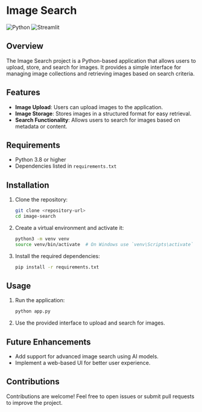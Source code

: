 # Image Search

![Python](https://img.shields.io/badge/python-3670A0?style=for-the-badge&logo=python&logoColor=ffdd54)
![Streamlit](https://img.shields.io/badge/Streamlit-%23FE4B4B.svg?style=for-the-badge&logo=streamlit&logoColor=white)

## Overview
The Image Search project is a Python-based application that allows users to upload, store, and search for images. It provides a simple interface for managing image collections and retrieving images based on search criteria.

## Features
- **Image Upload**: Users can upload images to the application.
- **Image Storage**: Stores images in a structured format for easy retrieval.
- **Search Functionality**: Allows users to search for images based on metadata or content.

## Requirements
- Python 3.8 or higher
- Dependencies listed in `requirements.txt`

## Installation
1. Clone the repository:
   ```bash
   git clone <repository-url>
   cd image-search
   ```
2. Create a virtual environment and activate it:
   ```bash
   python3 -m venv venv
   source venv/bin/activate  # On Windows use `venv\Scripts\activate`
   ```
3. Install the required dependencies:
   ```bash
   pip install -r requirements.txt
   ```

## Usage
1. Run the application:
   ```bash
   python app.py
   ```
2. Use the provided interface to upload and search for images.

## Future Enhancements
- Add support for advanced image search using AI models.
- Implement a web-based UI for better user experience.

## Contributions
Contributions are welcome! Feel free to open issues or submit pull requests to improve the project.